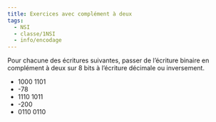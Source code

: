 ```yaml
---
title: Exercices avec complément à deux
tags:
  - NSI
  - classe/1NSI
  - info/encodage
---
```


Pour chacune des écritures suivantes, passer de l’écriture binaire en complément à deux sur 8 bits à l’écriture décimale ou inversement.

- 1000 1101
- -78
- 1110 1011
- -200
- 0110 0110
